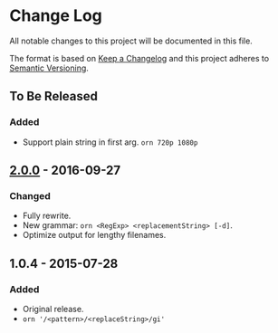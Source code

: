 # Change Log
All notable changes to this project will be documented in this file.

The format is based on [Keep a Changelog](http://keepachangelog.com/)
and this project adheres to [Semantic Versioning](http://semver.org/).

## To Be Released

### Added
- Support plain string in first arg. `orn 720p 1080p`

## [2.0.0] - 2016-09-27

### Changed
- Fully rewrite.
- New grammar: `orn <RegExp> <replacementString> [-d]`.
- Optimize output for lengthy filenames.

## 1.0.4 - 2015-07-28

### Added
- Original release.
- `orn '/<pattern>/<replaceString>/gi'`

[2.0.0]: https://github.com/amio/node-orn/compare/v1.0.4...v2.0.0
